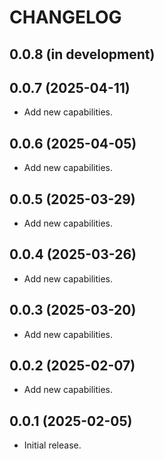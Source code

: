 # CHANGELOG

## 0.0.8 (in development)

## 0.0.7 (2025-04-11)
* Add new capabilities.

## 0.0.6 (2025-04-05)
* Add new capabilities.

## 0.0.5 (2025-03-29)
* Add new capabilities.

## 0.0.4 (2025-03-26)
* Add new capabilities.

## 0.0.3 (2025-03-20)
* Add new capabilities.

## 0.0.2 (2025-02-07)
* Add new capabilities.

## 0.0.1 (2025-02-05)
* Initial release.